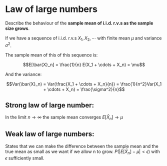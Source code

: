 # Law of large numbers

Describe the behaviour of the **sample mean of i.i.d. r.v.s as the sample size grows**. 

If we have a sequence of i.i.d. r.v.s  $X_1, X_2, \cdots$ with finite mean $\mu$ and variance $\sigma^2$. 

The sample mean of this of this sequence is:

$$E[\bar{X}_n] = \frac{1}{n} E(X_1 + \cdots + X_n) = \mu$$

And the variance:

$$Var(\bar{X}_n) =  Var(\frac{X_1 + \cdots + X_n}{n}) = \frac{1}{n^2}Var(X_1 + \cdots + X_n)  = \frac{\sigma^2}{n}$$

## Strong law of large number:
In the limit $n \rightarrow \infty$ the sample mean converges $E[\bar{X}_n] \rightarrow \mu$

## Weak law of large numbers:
States that we can make the difference between the sample mean and  the true mean as small as we want if we allow n to grow. $P (|E[\bar{X}_n] - \mu| < \epsilon )$ with $\epsilon$ sufficiently small.



